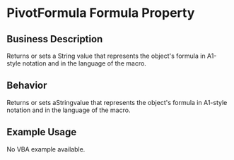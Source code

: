 # PivotFormula Formula Property

## Business Description
Returns or sets a String value that represents the object's formula in A1-style notation and in the language of the macro.

## Behavior
Returns or sets aStringvalue that represents the object's formula in A1-style notation and in the language of the macro.

## Example Usage
No VBA example available.